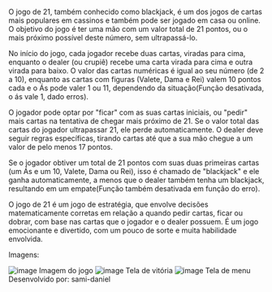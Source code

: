 O jogo de 21, também conhecido como blackjack, é um dos jogos de cartas mais populares em cassinos e também pode ser jogado em casa ou online. 
O objetivo do jogo é ter uma mão com um valor total de 21 pontos, ou o mais próximo possível deste número, sem ultrapassá-lo.

No início do jogo, cada jogador recebe duas cartas, viradas para cima, enquanto o dealer (ou crupiê) recebe uma carta virada para cima e outra virada para baixo. 
O valor das cartas numéricas é igual ao seu número (de 2 a 10), enquanto as cartas com figuras (Valete, Dama e Rei) valem 10 pontos cada e o Ás pode valer 1 ou 11, dependendo da situação(Função desativada, o ás vale 1, dado erros).

O jogador pode optar por "ficar" com as suas cartas iniciais, ou "pedir" mais cartas na tentativa de chegar mais próximo de 21.
Se o valor total das cartas do jogador ultrapassar 21, ele perde automaticamente. O dealer deve seguir regras específicas, tirando cartas até que a sua mão chegue a um valor de pelo menos 17 pontos.

Se o jogador obtiver um total de 21 pontos com suas duas primeiras cartas (um Ás e um 10, Valete, Dama ou Rei), isso é chamado de "blackjack" e ele ganha automaticamente, a menos que o dealer também tenha um blackjack, resultando em um empate(Função também desativada em função do erro).

O jogo de 21 é um jogo de estratégia, que envolve decisões matematicamente corretas em relação a quando pedir cartas, ficar ou dobrar, com base nas cartas que o jogador e o dealer possuem. É um jogo emocionante e divertido, com um pouco de sorte e muita habilidade envolvida.

Imagens:

![image](https://github.com/sami-daniel/blackjackGame/assets/130937402/824701a4-6a83-4790-93af-020358364f13)
Imagem do jogo
![image](https://github.com/sami-daniel/blackjackGame/assets/130937402/76c26bc8-26d7-4a39-b799-1c3f6cc321a6)
Tela de vitória
![image](https://github.com/sami-daniel/blackjackGame/assets/130937402/d4226f14-eeb3-42ab-b07b-402beea1b242)
Tela de menu
Desenvolvido por: sami-daniel

